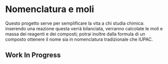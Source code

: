 # Nomenclatura e moli

Questo progetto serve per semplificare la vita a chi studia chimica:
inserendo una reazione questa verrà bilanciata, verranno calcolate le moli e massa dei reagenti e dei composti;
potrai inoltre dalla formula di un composto ottenere il nome sia in nomenclatura tradizionale che IUPAC.

## Work In Progress
